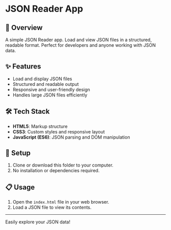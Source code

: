 # JSON Reader App

## 📄 Overview

A simple JSON Reader app. Load and view JSON files in a structured, readable format. Perfect for developers and anyone working with JSON data.

## ✨ Features

- Load and display JSON files
- Structured and readable output
- Responsive and user-friendly design
- Handles large JSON files efficiently

## 🛠️ Tech Stack

- **HTML5**: Markup structure
- **CSS3**: Custom styles and responsive layout
- **JavaScript (ES6)**: JSON parsing and DOM manipulation

## 🚀 Setup

1. Clone or download this folder to your computer.
2. No installation or dependencies required.

## 📋 Usage

1. Open the `index.html` file in your web browser.
2. Load a JSON file to view its contents.

---

Easily explore your JSON data!
